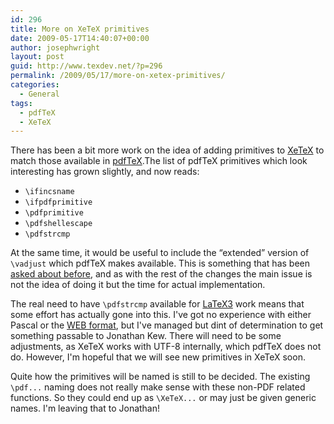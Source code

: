 ```yaml
---
id: 296
title: More on XeTeX primitives
date: 2009-05-17T14:40:07+00:00
author: josephwright
layout: post
guid: http://www.texdev.net/?p=296
permalink: /2009/05/17/more-on-xetex-primitives/
categories:
  - General
tags:
  - pdfTeX
  - XeTeX
---
```

There has been a bit more work on the idea of adding primitives to <a title="The XeTeX typesetting system" href="http://www.tug.org/xetex/">XeTeX</a> to match those available in <a title="pdfTeX" href="http://www.pdftex.org">pdfTeX</a>.The list of pdfTeX primitives which look interesting has grown slightly, and now reads:
<ul>
	<li><code>\ifincsname</code></li>
	<li><code>\ifpdfprimitive</code></li>
	<li><code>\pdfprimitive</code></li>
	<li><code>\pdfshellescape</code></li>
	<li><code>\pdfstrcmp</code></li>
</ul>
At the same time, it would be useful to include the “extended” version of <code>\vadjust</code> which pdfTeX makes available. This is something that has been <a title="[XeTeX] wanted: \vajdust pre" href="http://www.tug.org/pipermail/xetex/2008-August/010720.html">asked about before</a>, and as with the rest of the changes the main issue is not the idea of doing it but the time for actual implementation.

The real need to have <code>\pdfstrcmp</code> available for <a title="LaTeX3 Homepage" href="http://www.latex-project.org/latex3.html">LaTeX3</a> work means that some effort has actually gone into this. I've got no experience with either Pascal or the <a title="The CWEB System of Structured Documentation " href="http://sunburn.stanford.edu/~knuth/cweb.html">WEB format</a>, but I've managed but dint of determination to get something passable to Jonathan Kew. There will need to be some adjustments, as XeTeX works with UTF-8 internally, which pdfTeX does not do. However, I'm hopeful that we will see new primitives in XeTeX soon.

Quite how the primitives will be named is still to be decided. The existing <code>\pdf...</code> naming does not really make sense with these non-PDF related functions. So they could end up as  <code>\XeTeX...</code> or may just be given generic names. I'm leaving that to Jonathan!